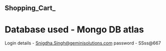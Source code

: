 ## Shopping_Cart_


# Database used - Mongo DB atlas

Login details - Snigdha.Singh@geminisolutions.com
password - SSss@667
